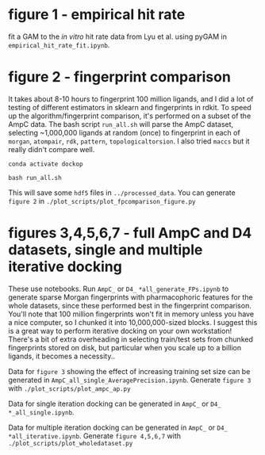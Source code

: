 
# figure 1 - empirical hit rate

fit a GAM to the _in vitro_ hit rate data from Lyu et al. using pyGAM in `empirical_hit_rate_fit.ipynb`. 

# figure 2 - fingerprint comparison

It takes about 8-10 hours to fingerprint 100 million ligands, and I did a lot of testing of different estimators in sklearn and fingerprints in rdkit. To speed up the algorithm/fingerprint comparison, it's performed on a subset of the AmpC data. The bash script `run_all.sh` will parse the AmpC dataset, selecting ~1,000,000 ligands at random (once) to fingerprint in each of `morgan`, `atompair`, `rdk`, `pattern`, `topologicaltorsion`. I also tried `maccs` but it really didn't compare well. 

```
conda activate dockop

bash run_all.sh
```

This will save some `hdf5` files in `../processed_data`. You can generate `figure 2` in `./plot_scripts/plot_fpcomparison_figure.py`

# figures 3,4,5,6,7 - full AmpC and D4 datasets, single and multiple iterative docking

These use notebooks. Run `AmpC_` or `D4_` `*all_generate_FPs.ipynb` to generate sparse Morgan fingerprints with pharmacophoric features for the whole datasets, since these performed best in the fingerprint comparison. You'll note that 100 million fingerprints won't fit in memory unless you have a nice computer, so I chunked it into 10,000,000-sized blocks. I suggest this is a great way to perform iterative docking on your own workstation! There's a bit of extra overheading in selecting train/test sets from chunked fingerprints stored on disk, but particular when you scale up to a billion ligands, it becomes a necessity..

Data for `figure 3` showing the effect of increasing training set size can be generated in `AmpC_all_single_AveragePrecision.ipynb`. Generate `figure 3` with `./plot_scripts/plot_ampc_ap.py`

Data for single iteration docking can be generated in `AmpC_` or `D4_` `*_all_single.ipynb`.

Data for multiple iteration docking can be generated in `AmpC_` or `D4_` `*all_iterative.ipynb`. Generate `figure 4,5,6,7` with `./plot_scripts/plot_wholedataset.py`


